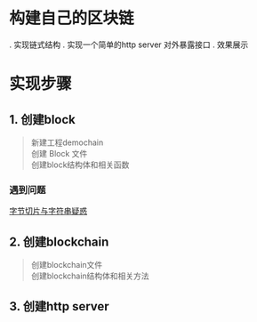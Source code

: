 # 构建自己的区块链
. 实现链式结构
. 实现一个简单的http server 对外暴露接口
. 效果展示

# 实现步骤
## 1. 创建block
> 新建工程demochain\
> 创建 Block 文件\
> 创建block结构体和相关函数
### 遇到问题
[字节切片与字符串疑惑](https://www.cnblogs.com/taoshihan/p/9156355.html)

## 2. 创建blockchain
> 创建blockchain文件\
> 创建blockchain结构体和相关方法

## 3. 创建http server